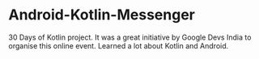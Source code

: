 # Android-Kotlin-Messenger
30 Days of Kotlin project. It was a great initiative by Google Devs India to organise this online event. Learned a lot about Kotlin and Android.


